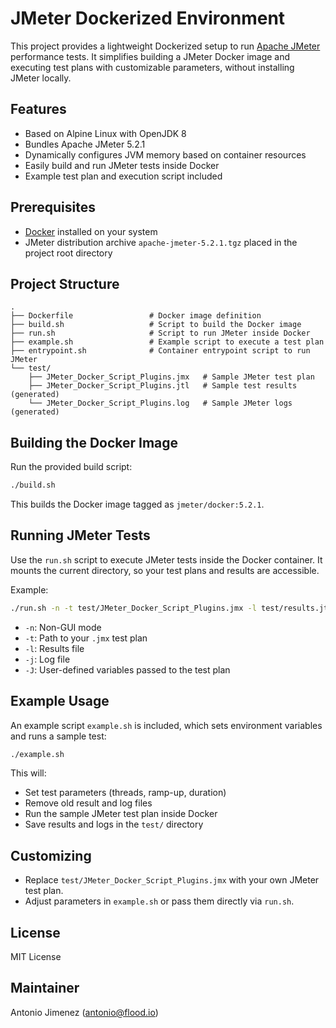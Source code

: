 # JMeter Dockerized Environment

This project provides a lightweight Dockerized setup to run [Apache JMeter](https://jmeter.apache.org/) performance tests. It simplifies building a JMeter Docker image and executing test plans with customizable parameters, without installing JMeter locally.

## Features

- Based on Alpine Linux with OpenJDK 8
- Bundles Apache JMeter 5.2.1
- Dynamically configures JVM memory based on container resources
- Easily build and run JMeter tests inside Docker
- Example test plan and execution script included

## Prerequisites

- [Docker](https://www.docker.com/) installed on your system
- JMeter distribution archive `apache-jmeter-5.2.1.tgz` placed in the project root directory

## Project Structure

```
.
├── Dockerfile                 # Docker image definition
├── build.sh                   # Script to build the Docker image
├── run.sh                     # Script to run JMeter inside Docker
├── example.sh                 # Example script to execute a test plan
├── entrypoint.sh              # Container entrypoint script to run JMeter
└── test/
    ├── JMeter_Docker_Script_Plugins.jmx   # Sample JMeter test plan
    ├── JMeter_Docker_Script_Plugins.jtl   # Sample test results (generated)
    └── JMeter_Docker_Script_Plugins.log   # Sample JMeter logs (generated)
```

## Building the Docker Image

Run the provided build script:

```bash
./build.sh
```

This builds the Docker image tagged as `jmeter/docker:5.2.1`.

## Running JMeter Tests

Use the `run.sh` script to execute JMeter tests inside the Docker container. It mounts the current directory, so your test plans and results are accessible.

Example:

```bash
./run.sh -n -t test/JMeter_Docker_Script_Plugins.jmx -l test/results.jtl -j test/jmeter.log -Jthreads=50 -Jrampup=50 -Jduration=240
```

- `-n`: Non-GUI mode
- `-t`: Path to your `.jmx` test plan
- `-l`: Results file
- `-j`: Log file
- `-J`: User-defined variables passed to the test plan

## Example Usage

An example script `example.sh` is included, which sets environment variables and runs a sample test:

```bash
./example.sh
```

This will:

- Set test parameters (threads, ramp-up, duration)
- Remove old result and log files
- Run the sample JMeter test plan inside Docker
- Save results and logs in the `test/` directory

## Customizing

- Replace `test/JMeter_Docker_Script_Plugins.jmx` with your own JMeter test plan.
- Adjust parameters in `example.sh` or pass them directly via `run.sh`.

## License

MIT License

## Maintainer

Antonio Jimenez (<antonio@flood.io>)